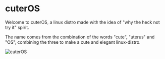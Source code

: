 # cuterOS
Welcome to cuterOS, a linux distro made with the idea of "why the heck not try it" spirit. 

The name comes from the combination of the words "cute", "uterus" and "OS", combining the three to make a cute and elegant linux-distro. 

![cuterOS](https://github.com/user-attachments/assets/b9ea3e02-2330-47d8-acee-d6f4c779f453)
